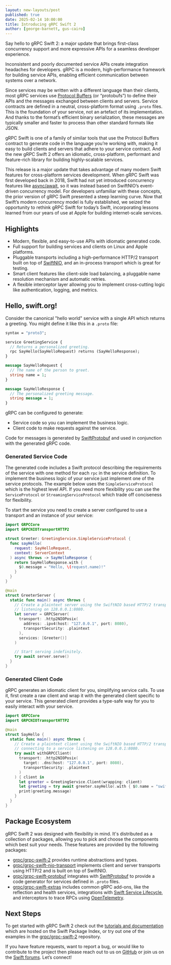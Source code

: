 ```yaml
---
layout: new-layouts/post
published: true
date: 2025-02-14 10:00:00
title: Introducing gRPC Swift 2
author: [george-barnett, gus-cairo]
---
```


Say hello to gRPC Swift 2: a major update that brings first-class concurrency
support and more expressive APIs for a seamless developer experience.

Inconsistent and poorly documented service APIs create integration headaches for
developers. gRPC is a modern, high-performance framework for building service
APIs, enabling efficient communication between systems over a network.

Since services may be written with a different language than their clients, most
gRPC services use [Protocol Buffers](https://protobuf.dev/) (or “protobufs”) to
define their APIs and the messages exchanged between clients and servers.
Service contracts are defined in a neutral, cross-platform format using `.proto`
files. This is the foundation of your service, not an artefact of its
implementation. And thanks to the format’s efficient binary serialization, these
messages are typically smaller and faster to process than other standard formats
like JSON.

gRPC Swift is one of a family of similar tools that use the Protocol Buffers
contract to generate code in the language you’re working with, making it easy to
build clients and servers that adhere to your service contract. And the new gRPC
Swift 2 offers an idiomatic, cross-platform, performant and feature-rich library
for building highly-scalable services.

This release is a major update that takes advantage of many modern Swift
features for cross-platform services development. When gRPC Swift was first
developed back in 2018, Swift had not yet introduced concurrency features like
[async/await](https://docs.swift.org/swift-book/documentation/the-swift-programming-language/concurrency/),
so it was instead based on SwiftNIO’s event-driven concurrency model. For
developers unfamiliar with these concepts, the prior version of gRPC Swift
presented a steep learning curve. Now that Swift’s modern concurrency model is
fully established, we seized the opportunity to rethink gRPC Swift for today’s
Swift, incorporating lessons learned from our years of use at Apple for building
internet-scale services.

## Highlights

* Modern, flexible, and easy-to-use APIs with idiomatic generated code.
* Full support for building services and clients on Linux and Apple platforms.
* Pluggable transports including a high-performance HTTP/2 transport built on
  top of [SwiftNIO](https://github.com/apple/swift-nio), and an in-process
  transport which is great for testing.
* Smart client features like client-side load balancing, a pluggable name
  resolution mechanism and automatic retries.
* A flexible interceptor layer allowing you to implement cross-cutting logic
  like authentication, logging, and metrics.

## Hello, swift.org!

Consider the canonical "hello world" service with a single API which returns a
greeting. You might define it like this in a `.proto` file:

```proto
syntax = "proto3";

service GreetingService {
  // Returns a personalized greeting.
  rpc SayHello(SayHelloRequest) returns (SayHelloResponse);
}

message SayHelloRequest {
  // The name of the person to greet.
  string name = 1;
}

message SayHelloResponse {
  // The personalized greeting message.
  string message = 1;
}
```

gRPC can be configured to generate:

* Service code so you can implement the business logic.
* Client code to make requests against the service.

Code for messages is generated by
[SwiftProtobuf](https://github.com/apple/swift-protobuf/) and used in
conjunction with the generated gRPC code.

### Generated Service Code

The generated code includes a Swift protocol describing the requirements of the
service with one method for each `rpc` in the service definition. To implement
the business logic of your service just implement one of the service protocols.
The example below uses the `SimpleServiceProtocol` which is the highest level
API. If you need more flexibility you can use the `ServiceProtocol` or
`StreamingServiceProtocol` which trade off conciseness for flexibility.

To start the service you need to create a server configured to use a transport
and an instance of your service:

```swift
import GRPCCore
import GRPCNIOTransportHTTP2

struct Greeter: GreetingService.SimpleServiceProtocol {
  func sayHello(
    request: SayHelloRequest,
    context: ServerContext
  ) async throws -> SayHelloResponse {
    return SayHelloResponse.with {
      $0.message = "Hello, \(request.name)!"
    }
  }
}

@main
struct GreeterServer {
  static func main() async throws {
    // Create a plaintext server using the SwiftNIO based HTTP/2 transport
    // listening on 128.0.0.1:8080.
    let server = GRPCServer(
      transport: .http2NIOPosix(
        address: .ipv4(host: "127.0.0.1", port: 8080),
        transportSecurity: .plaintext
      ),
      services: [Greeter()]
    )

    // Start serving indefinitely.
    try await server.serve()
  }
}
```

### Generated Client Code

gRPC generates an idiomatic client for you, simplifying service calls. To use
it, first create a raw client and wrap it with the generated client specific to
your service. This generated client provides a type-safe way for you to easily
interact with your service.

```swift
import GRPCCore
import GRPCNIOTransportHTTP2

@main
struct SayHello {
  static func main() async throws {
    // Create a plaintext client using the SwiftNIO based HTTP/2 transport
    // connecting to a service listening on 128.0.0.1:8080.
    try await withGRPCClient(
      transport: .http2NIOPosix(
        target: .dns(host: "127.0.0.1", port: 8080),
        transportSecurity: .plaintext
      )
    ) { client in
      let greeter = GreetingService.Client(wrapping: client)
      let greeting = try await greeter.sayHello(.with { $0.name = "swift.org" })
      print(greeting.message)
    }
  }
}
```

## Package Ecosystem

gRPC Swift 2 was designed with flexibility in mind. It's distributed as a
collection of packages, allowing you to pick and choose the components which
best suit your needs. These features are provided by the following packages:

* [grpc/grpc-swift-2](https://github.com/grpc/grpc-swift-2) provides runtime
  abstractions and types.
* [grpc/grpc-swift-nio-transport](https://github.com/grpc/grpc-swift-nio-transport)
  implements client and server transports using HTTP/2 and is built on top of
  SwiftNIO.
* [grpc/grpc-swift-protobuf](https://github.com/grpc/grpc-swift-protobuf)
  integrates with [SwiftProtobuf](https://github.com/apple/swift-protobuf/) to
  provide a code generator for services defined in `.proto` files.
* [grpc/grpc-swift-extras](https://github.com/grpc/grpc-swift-extras) includes
  common gRPC add-ons, like the reflection and health services, integrations
  with [Swift Service
  Lifecycle](https://github.com/swift-server/swift-service-lifecycle), and
  interceptors to trace RPCs using [OpenTelemetry](https://opentelemetry.io/).

## Next Steps

To get started with gRPC Swift 2 check out the [tutorials and
documentation](https://swiftpackageindex.com/grpc/grpc-swift-2/documentation)
which are hosted on the Swift Package Index, or try out one of the examples in
the [grpc/grpc-swift-2](https://github.com/grpc/grpc-swift-2) repository.

If you have feature requests, want to report a bug, or would like to contribute
to the project then please reach out to us on
[GitHub](https://github.com/grpc/grpc-swift-2) or join us on the [Swift
forums](https://forums.swift.org/c/related-projects/grpc-swift/). Let’s connect!
